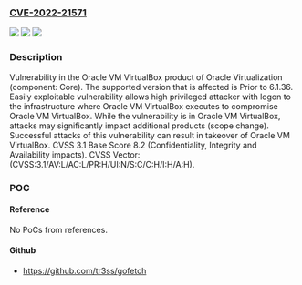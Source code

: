 ### [CVE-2022-21571](https://cve.mitre.org/cgi-bin/cvename.cgi?name=CVE-2022-21571)
![](https://img.shields.io/static/v1?label=Product&message=VM%20VirtualBox&color=blue)
![](https://img.shields.io/static/v1?label=Version&message=%3C%206.1.36%20&color=brighgreen)
![](https://img.shields.io/static/v1?label=Vulnerability&message=Easily%20exploitable%20vulnerability%20allows%20high%20privileged%20attacker%20with%20logon%20to%20the%20infrastructure%20where%20Oracle%20VM%20VirtualBox%20executes%20to%20compromise%20Oracle%20VM%20VirtualBox.%20%20While%20the%20vulnerability%20is%20in%20Oracle%20VM%20VirtualBox%2C%20attacks%20may%20significantly%20impact%20additional%20products%20(scope%20change).%20%20Successful%20attacks%20of%20this%20vulnerability%20can%20result%20in%20takeover%20of%20Oracle%20VM%20VirtualBox.&color=brighgreen)

### Description

Vulnerability in the Oracle VM VirtualBox product of Oracle Virtualization (component: Core). The supported version that is affected is Prior to 6.1.36. Easily exploitable vulnerability allows high privileged attacker with logon to the infrastructure where Oracle VM VirtualBox executes to compromise Oracle VM VirtualBox. While the vulnerability is in Oracle VM VirtualBox, attacks may significantly impact additional products (scope change). Successful attacks of this vulnerability can result in takeover of Oracle VM VirtualBox. CVSS 3.1 Base Score 8.2 (Confidentiality, Integrity and Availability impacts). CVSS Vector: (CVSS:3.1/AV:L/AC:L/PR:H/UI:N/S:C/C:H/I:H/A:H).

### POC

#### Reference
No PoCs from references.

#### Github
- https://github.com/tr3ss/gofetch

